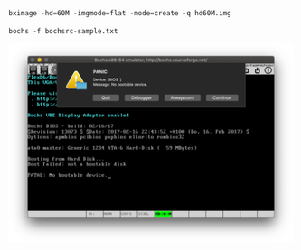     
    bximage -hd=60M -imgmode=flat -mode=create -q hd60M.img

    bochs -f bochsrc-sample.txt


![](https://raw.githubusercontent.com/ejunjsh/myos/master/exercises/ch01/ScreenShot.png)